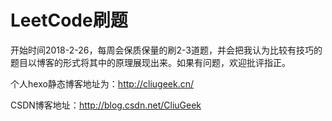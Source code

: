 # LeetCode刷题
开始时间2018-2-26，每周会保质保量的刷2-3道题，并会把我认为比较有技巧的题目以博客的形式将其中的原理展现出来。如果有问题，欢迎批评指正。

个人hexo静态博客地址为：<http://cliugeek.cn/>

CSDN博客地址：<http://blog.csdn.net/CliuGeek>
